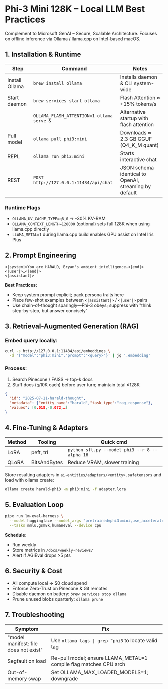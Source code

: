 # Phi-3 Mini 128K – Local LLM Best Practices

Complement to Microsoft GenAI – Secure, Scalable Architecture. Focuses on
offline inference via Ollama / llama.cpp on Intel-based macOS.

## 1. Installation & Runtime

| Step           | Command                                   | Notes                                                 |
| -------------- | ----------------------------------------- | ----------------------------------------------------- |
| Install Ollama | `brew install ollama`                     | Installs daemon & CLI system-wide                     |
| Start daemon   | `brew services start ollama`              | Flash Attention ≈ +15% tokens/s                       |
|                | `OLLAMA_FLASH_ATTENTION=1 ollama serve &` | Alternative startup with flash attention              |
| Pull model     | `ollama pull phi3:mini`                   | Downloads ≈ 2.3 GB GGUF (Q4_K_M quant)                |
| REPL           | `ollama run phi3:mini`                    | Starts interactive chat                               |
| REST           | `POST http://127.0.0.1:11434/api/chat`    | JSON schema identical to OpenAI, streaming by default |

### Runtime Flags

- `OLLAMA_KV_CACHE_TYPE=q8_0` → -30% KV-RAM
- `OLLAMA_CONTEXT_LENGTH=128000` (optional) sets full 128K when using llama.cpp
  directly
- `LLAMA_METAL=1` during llama.cpp build enables GPU assist on Intel Iris Plus

## 2. Prompt Engineering

```
<|system|>You are HARALD, Bryan's ambient intelligence…<|end|>
<|user|>…<|end|>
<|assistant|>
```

**Best Practices:**

- Keep system prompt explicit; pack persona traits here
- Place few-shot examples between `<|assistant|>` / `<|user|>` pairs
- Use chain-of-thought sparingly—Phi-3 obeys; suppress with "think step-by-step,
  but answer concisely"

## 3. Retrieval-Augmented Generation (RAG)

### Embed query locally:

```bash
curl -s http://127.0.0.1:11434/api/embeddings \
  -d '{"model":"phi3:mini","prompt":"<query>"}' | jq '.embedding'
```

### Process:

1. Search Pinecone / FAISS → top-k docs
2. Stuff docs (≲10K each) before user turn; maintain total ≤128K

```json
{
  "id": "2025-07-11-harald-thought",
  "metadata": {"entity_name":"harald","task_type":"rag_response"},
  "values": [0.018,-0.072,…]
}
```

## 4. Fine-Tuning & Adapters

| Method | Tooling      | Quick cmd                                     |
| ------ | ------------ | --------------------------------------------- |
| LoRA   | peft, trl    | `python sft.py --model phi3 --r 8 --alpha 16` |
| QLoRA  | BitsAndBytes | Reduce VRAM, slower training                  |

Store resulting adapters in `ai-entities/adapters/<entity>.safetensors` and load
with ollama create:

```bash
ollama create harald-phi3 -m phi3:mini -f adapter.lora
```

## 5. Evaluation Loop

```bash
pipx run lm-eval-harness \
  --model huggingface --model_args "pretrained=phi3:mini,use_accelerate=True" \
  --tasks mmlu,gsm8k,humaneval --device cpu
```

**Schedule:**

- Run weekly
- Store metrics in `/docs/weekly-reviews/`
- Alert if AGIEval drops >5 pts

## 6. Security & Cost

- All compute local → $0 cloud spend
- Enforce Zero-Trust on Pinecone & Git remotes
- Disable daemon on battery: `brew services stop ollama`
- Prune unused blobs quarterly: `ollama prune`

## 7. Troubleshooting

| Symptom                               | Fix                                                               |
| ------------------------------------- | ----------------------------------------------------------------- |
| "model manifest: file does not exist" | Use `ollama tags \| grep ^phi3` to locate valid tag               |
| Segfault on load                      | Re-pull model; ensure LLAMA_METAL=1 compile flag matches CPU arch |
| Out-of-memory swap                    | Set OLLAMA_MAX_LOADED_MODELS=1; downgrade                         |
